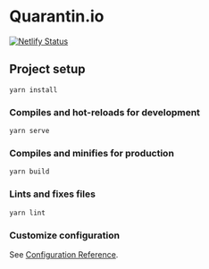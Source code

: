# Quarantin.io

[![Netlify Status](https://api.netlify.com/api/v1/badges/f73ce538-fd88-4d4f-918a-eb24289be754/deploy-status)](https://app.netlify.com/sites/sad-pare-1d497d/deploys)

## Project setup
```
yarn install
```

### Compiles and hot-reloads for development
```
yarn serve
```

### Compiles and minifies for production
```
yarn build
```

### Lints and fixes files
```
yarn lint
```

### Customize configuration
See [Configuration Reference](https://cli.vuejs.org/config/).
